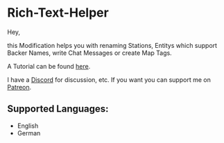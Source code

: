 # Rich-Text-Helper

Hey,

this Modification helps you with renaming Stations, Entitys which support Backer Names, write Chat Messages or create Map Tags.

A Tutorial can be found [here](http://luzifersenpai.de/Rich_Tutorial.html).

I have a [Discord](https://discord.gg/rVpjuh4) for discussion, etc.
If you want you can support me on [Patreon](https://www.patreon.com/LuziferSenpai).

## Supported Languages:

 - English
 - German